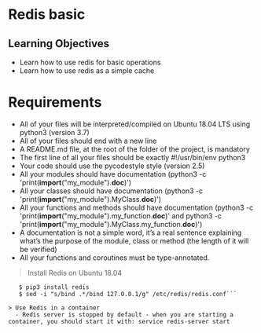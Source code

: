 # Redis basic
## Learning Objectives
 - Learn how to use redis for basic operations
 - Learn how to use redis as a simple cache
# Requirements
 - All of your files will be interpreted/compiled on Ubuntu 18.04 LTS using python3 (version 3.7)
 - All of your files should end with a new line
 - A README.md file, at the root of the folder of the project, is mandatory
 - The first line of all your files should be exactly #!/usr/bin/env python3
 - Your code should use the pycodestyle style (version 2.5)
 - All your modules should have documentation (python3 -c 'print(__import__("my_module").__doc__)')
 - All your classes should have documentation (python3 -c 'print(__import__("my_module").MyClass.__doc__)')
 - All your functions and methods should have documentation (python3 -c 'print(__import__("my_module").my_function.__doc__)' and python3 -c 'print(__import__("my_module").MyClass.my_function.__doc__)')
 - A documentation is not a simple word, it’s a real sentence explaining what’s the purpose of the module, class or method (the length of it will be verified)
 - All your functions and coroutines must be type-annotated.
 > Install Redis on Ubuntu 18.04
```$ sudo apt-get -y install redis-server
   $ pip3 install redis
   $ sed -i "s/bind .*/bind 127.0.0.1/g" /etc/redis/redis.conf```

> Use Redis in a container
  - Redis server is stopped by default - when you are starting a container, you should start it with: service redis-server start
